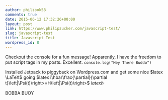 ```yaml
---
author: philzook58
comments: true
date: 2015-06-12 17:32:26+00:00
layout: post
link: https://www.philipzucker.com/javascript-test/
slug: javascript-test
title: Javascript Test
wordpress_id: 8
---
```


Checkout the console for a fun message!
Apparently, I have the freedom to put script tags in my posts. Excellent.
`console.log("Hey There Buddo")`

Installed Jetpack to piggyback on Wordpress.com and get some nice $latex \LaTeX$ going
$latex i\hbar\frac{\partial}{\partial t}\left|\Psi(t)\right>=H\left|\Psi(t)\right>$
$latex \hbar$

BOBBA BUOY
